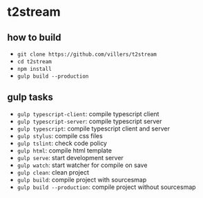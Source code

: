 # t2stream

## how to build
* `git clone https://github.com/villers/t2stream`
* `cd t2stream`
* `npm install`
* `gulp build --production`


## gulp tasks

* `gulp typescript-client`: compile typescript client
* `gulp typescript-server`: compile typescript server
* `gulp typescript`: compile typescript client and server
* `gulp stylus`: compile css files
* `gulp tslint`: check code policy
* `gulp html`: compile html template
* `gulp serve`: start development server
* `gulp watch`: start watcher for compile on save
* `gulp clean`: clean project
* `gulp build`: compile project with sourcesmap
* `gulp build --production`: compile project without sourcesmap

